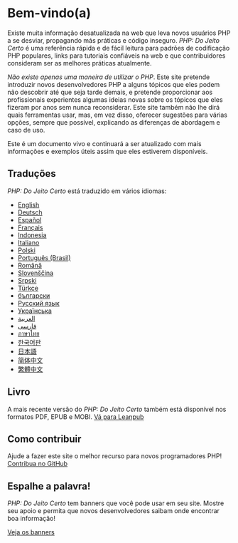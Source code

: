 # Bem-vindo(a)

Existe muita informação desatualizada na web que leva novos usuários PHP a se desviar, 
propagando más práticas e código inseguro. _PHP: Do Jeito Certo_ é uma referência rápida e
de fácil leitura para padrões de codificação PHP populares, links para tutoriais confiáveis
na web e que contribuidores consideram ser as melhores práticas atualmente.

_Não existe apenas uma maneira de utilizar o PHP_. Este site pretende introduzir novos 
desenvolvedores PHP a alguns tópicos que eles podem não descobrir até que seja tarde 
demais, e pretende proporcionar aos profissionais experientes algumas ideias novas sobre 
os tópicos que eles fizeram por anos sem nunca reconsiderar. Este site também não lhe dirá 
quais ferramentas usar, mas, em vez disso, oferecer sugestões para várias opções, 
sempre que possível, explicando as diferenças de abordagem e caso de uso.

Este  é um documento vivo e continuará a ser atualizado com mais informações e exemplos úteis
assim que eles estiverem disponíveis.

## Traduções

_PHP: Do Jeito Certo_ está traduzido em vários idiomas:

* [English](http://www.phptherightway.com)
* [Deutsch](http://rwetzlmayr.github.io/php-the-right-way)
* [Español](http://phpdevenezuela.github.io/php-the-right-way)
* [Français](http://eilgin.github.io/php-the-right-way/)
* [Indonesia](http://id.phptherightway.com)
* [Italiano](http://it.phptherightway.com)
* [Polski](http://pl.phptherightway.com)
* [Português (Brasil)](http://br.phptherightway.com)
* [Română](https://bgui.github.io/php-the-right-way/)
* [Slovenščina](http://sl.phptherightway.com)
* [Srpski](http://phpsrbija.github.io/php-the-right-way/)
* [Türkçe](http://hkulekci.github.io/php-the-right-way/)
* [български](http://bg.phptherightway.com)
* [Русский язык](http://getjump.github.io/ru-php-the-right-way)
* [Українська](http://iflista.github.com/php-the-right-way)
* [العربية](https://adaroobi.github.io/php-the-right-way/)
* [فارسى](http://novid.github.io/php-the-right-way/)
* [ภาษาไทย](https://apzentral.github.io/php-the-right-way/)
* [한국어판](http://modernpug.github.io/php-the-right-way)
* [日本語](http://ja.phptherightway.com)
* [简体中文](http://laravel-china.github.io/php-the-right-way/)
* [繁體中文](http://laravel-taiwan.github.io/php-the-right-way)

## Livro

A mais recente versão do _PHP: Do Jeito Certo_ também está disponível nos formatos PDF, EPUB e MOBI. [Vá para Leanpub][1]

## Como contribuir

Ajude a fazer este site o melhor recurso para novos programadores PHP! [Contribua no GitHub][2]

## Espalhe a palavra!

_PHP: Do Jeito Certo_ tem banners que você pode usar em seu site. Mostre seu apoio e permita que novos desenvolvedores saibam onde encontrar boa informação! 

[Veja os banners][3]

[1]: https://leanpub.com/phptherightway
[2]: https://github.com/codeguy/php-the-right-way/tree/gh-pages
[3]: /banners.html
